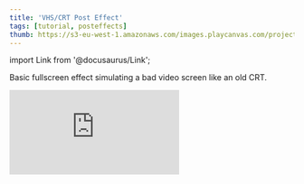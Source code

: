 ```yaml
---
title: 'VHS/CRT Post Effect'
tags: [tutorial, posteffects]
thumb: https://s3-eu-west-1.amazonaws.com/images.playcanvas.com/projects/12/373076/0WJ6Y8-image-75.jpg
---
```


import Link from '@docusaurus/Link';

Basic fullscreen effect simulating a bad video screen like an old CRT.

<div className="iframe-container">
    <iframe loading="lazy" src="https://playcanv.as/p/6hhSiHG3/" title="VHS/CRT Post Effect" webkitallowfullscreen="true" mozallowfullscreen="true" allow="autoplay" allowfullscreen="true" allowvr="" scrolling="no" frameborder="0" />
</div>

<Link to='https://playcanvas.com/project/373076/'>Open Project ↗</Link>
